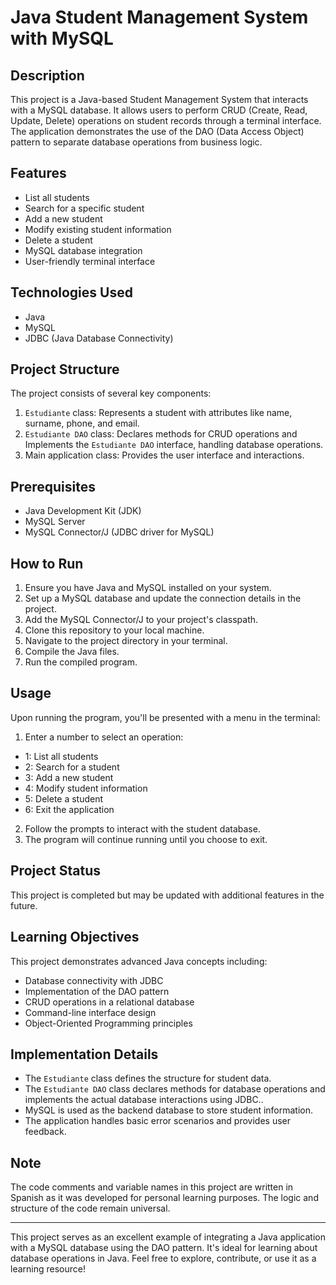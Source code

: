 # Java Student Management System with MySQL

## Description

This project is a Java-based Student Management System that interacts with a MySQL database. It allows users to perform CRUD (Create, Read, Update, Delete) operations on student records through a terminal interface. The application demonstrates the use of the DAO (Data Access Object) pattern to separate database operations from business logic.

## Features

- List all students
- Search for a specific student
- Add a new student
- Modify existing student information
- Delete a student
- MySQL database integration
- User-friendly terminal interface

## Technologies Used

- Java
- MySQL
- JDBC (Java Database Connectivity)

## Project Structure

The project consists of several key components:

1. `Estudiante` class: Represents a student with attributes like name, surname, phone, and email.
2. `Estudiante DAO` class: Declares methods for CRUD operations and Implements the `Estudiante DAO` interface, handling database operations.
3. Main application class: Provides the user interface and interactions.

## Prerequisites

- Java Development Kit (JDK)
- MySQL Server
- MySQL Connector/J (JDBC driver for MySQL)

## How to Run

1. Ensure you have Java and MySQL installed on your system.
2. Set up a MySQL database and update the connection details in the project.
3. Add the MySQL Connector/J to your project's classpath.
4. Clone this repository to your local machine.
5. Navigate to the project directory in your terminal.
6. Compile the Java files.
7. Run the compiled program.

## Usage

Upon running the program, you'll be presented with a menu in the terminal:

1. Enter a number to select an operation:
- 1: List all students
- 2: Search for a student
- 3: Add a new student
- 4: Modify student information
- 5: Delete a student
- 6: Exit the application
2. Follow the prompts to interact with the student database.
3. The program will continue running until you choose to exit.

## Project Status

This project is completed but may be updated with additional features in the future.

## Learning Objectives

This project demonstrates advanced Java concepts including:
- Database connectivity with JDBC
- Implementation of the DAO pattern
- CRUD operations in a relational database
- Command-line interface design
- Object-Oriented Programming principles

## Implementation Details

- The `Estudiante` class defines the structure for student data.
- The `Estudiante DAO` class declares methods for database operations and implements the actual database interactions using JDBC..
- MySQL is used as the backend database to store student information.
- The application handles basic error scenarios and provides user feedback.

## Note

The code comments and variable names in this project are written in Spanish as it was developed for personal learning purposes. The logic and structure of the code remain universal.

---

This project serves as an excellent example of integrating a Java application with a MySQL database using the DAO pattern. It's ideal for learning about database operations in Java. Feel free to explore, contribute, or use it as a learning resource!
